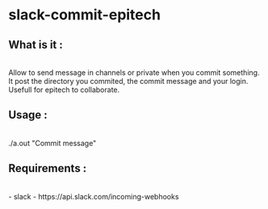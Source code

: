 # slack-commit-epitech

<h2>What is it :</h2><br>
Allow to send message in channels or private when you commit something. It post the directory you commited, the commit message and your login. Usefull for epitech to collaborate.

<h2>Usage :</h2><br>
./a.out "Commit message"

<h2>Requirements :</h2><br>
- slack
- https://api.slack.com/incoming-webhooks
